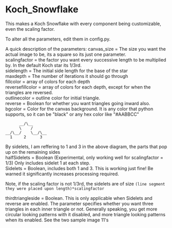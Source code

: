 # Koch_Snowflake
This makes a Koch Snowflake with every component being customizable, even the scaling factor.

To alter all the parameters, edit them in config.py.

A quick description of the parameters:
canvas_size = The size you want the actual image to be, its a square so its just one parameter.  
scalingfactor = the factor you want every successive length to be multiplied by. In the default Koch star its 1/3rd.  
sidelength = The initial side length for the base of the star  
maxdepth = The number of iterations it should go through  
fillcolor = array of colors for each depth  
reversefillcolor = array of colors for each depth, except for when the triangles are reversed.  
outlinecolor = outline color for initial triangle.   
reverse = Boolean for whether you want triangles going inward also.  
bgcolor = Color for the canvas background. It is any color that python supports, so it can be "black" or any hex color like   "#AABBCC"  
```
      __/\__   
      \    /     
__/\__/    \__/\__  
  1     2      3  
```
By sidelets, I am reffering to 1 and 3 in the above diagram, the parts that pop up on the remaining sides  
halfSidelets = Boolean (Experimental, only working well for scalingfactor = 1/3) Only includes sidelet 1 at each step.  
Sidelets = Boolean, includes both 1 and 3. This is working just fine! Be warned it significantly increases processing required.  

Note, if the scaling factor is not 1/3rd, the sidelets are of size `(line segment they were placed upon length)*scalingfactor`

thirdtriangleside = Boolean. This is only applicable when Sidelets and reverse are enabled. The parameter specifies whether you want three triangles in each inner triangle or not. Generally speaking, you get more circular looking patterns with it disabled, and more triangle looking patterns when its enabled. See the two sample image 11's
